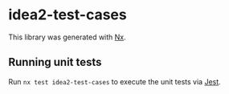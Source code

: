 # idea2-test-cases

This library was generated with [Nx](https://nx.dev).

## Running unit tests

Run `nx test idea2-test-cases` to execute the unit tests via [Jest](https://jestjs.io).
